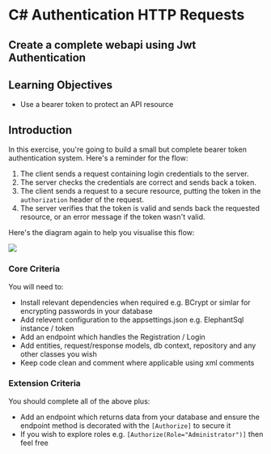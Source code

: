 # C# Authentication HTTP Requests 
## Create a complete webapi using Jwt Authentication 

## Learning Objectives
- Use a bearer token to protect an API resource

## Introduction

In this exercise, you're going to build a small but complete bearer token authentication system. Here's a reminder for the flow:

1. The client sends a request containing login credentials to the server.
2. The server checks the credentials are correct and sends back a token.
3. The client sends a request to a secure resource, putting the token in the `authorization` header of the request.
4. The server verifies that the token is valid and sends back the requested resource, or an error message if the token wasn't valid.

Here's the diagram again to help you visualise this flow:

![](./assets/Auth_Flow.png)

### Core Criteria
You will need to:

- Install relevant dependencies when required e.g. BCrypt or simlar for encrypting passwords in your database  
- Add relevent configuration to the appsettings.json e.g. ElephantSql instance / token  
- Add an endpoint which handles the Registration / Login  
- Add entities, request/response models, db context, repository and any other classes you wish   
- Keep code clean and comment where applicable using xml comments  

### Extension Criteria
You should complete all of the above plus:  
  
- Add an endpoint which returns data from your database and ensure the endpoint method is decorated with the `[Authorize]` to secure it  
- If you wish to explore roles e.g. `[Authorize(Role="Administrator")]` then feel free  



